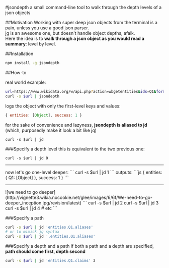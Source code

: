 #jsondepth
a small command-line tool to walk through the depth levels of a json objects

##Motivation
Working with super deep json objects from the terminal is a pain, unless you use a good json parser.<br>
[jq](https://github.com/stedolan/jq) is an awesome one, but doesn't handle object depths, afaik.<br>
Here the idea is to **walk through a json object as you would read a summary**: level by level.

##Installation

```sh
npm install -g jsondepth
```
##How-to

real world example:
```sh
url=https://www.wikidata.org/w/api.php?action=wbgetentities&ids=Q1&format=json
curl -s $url | jsondepth
```
logs the object with only the first-level keys and values:
```js
{ entities: [Object], success: 1 }
```
for the sake of convenience and lazyness, **jsondepth is aliased to jd**
<br>
(which, purposedly make it look a bit like jq)
```
curl -s $url | jd
```

###Specify a depth level
this is equivalent to the two previous one:
```
curl -s $url | jd 0
```
<hr>
now let's go one-level deeper:
```
curl -s $url | jd 1
```
outputs:
```js
{ entities: { Q1: [Object] }, success: 1 }
```
<hr>
![we need to go deeper](http://vignette3.wikia.nocookie.net/glee/images/6/6f/We-need-to-go-deeper_inception.jpg/revision/latest)
```
curl -s $url | jd 2
curl -s $url | jd 3
curl -s $url | jd 4
# etc
```

###Specify a path
```sh
curl -s $url | jd 'entities.Q1.aliases'
# or to mimick jq syntax
curl -s $url | jd '.entities.Q1.aliases'
```

###Specify a depth and a path
if both a path and a depth are specified, **path should come first, depth second**
```sh
curl -s $url | jd 'entities.Q1.claims' 3
```
